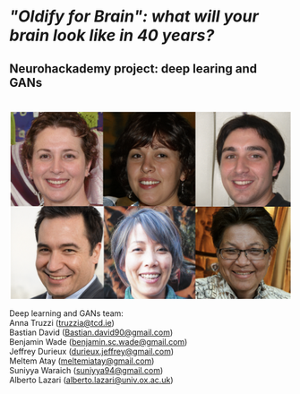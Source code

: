 # ***"Oldify for Brain": what will your brain look like in 40 years?***
## Neurohackademy project: deep learing and GANs

# 

![some image](images/GAN_examples.png)


Deep learning and GANs team: <br>
Anna Truzzi (truzzia@tcd.ie) <br>
Bastian David (Bastian.david90@gmail.com) <br>
Benjamin Wade (benjamin.sc.wade@gmail.com) <br>
Jeffrey Durieux (durieux.jeffrey@gmail.com) <br> 
Meltem Atay (meltemiatay@gmail.com) <br>
Suniyya Waraich (suniyya94@gmail.com) <br>
Alberto Lazari (alberto.lazari@univ.ox.ac.uk) 

